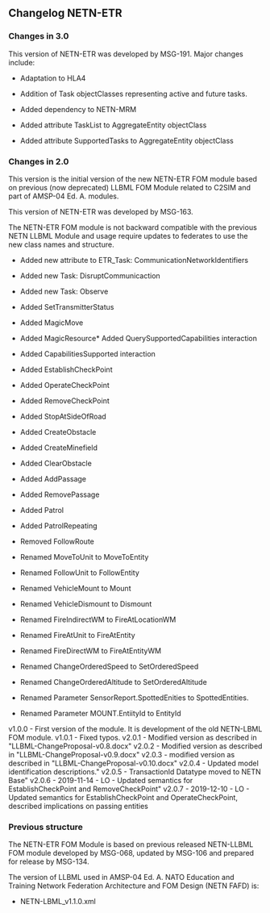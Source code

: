## Changelog NETN-ETR

### Changes in 3.0
This version of NETN-ETR was developed by MSG-191.
Major changes include:
* Adaptation to HLA4
* Addition of Task objectClasses representing active and future tasks.

* Added dependency to NETN-MRM
* Added attribute TaskList to AggregateEntity objectClass
* Added attribute SupportedTasks to AggregateEntity objectClass

### Changes in 2.0
This version is the initial version of the new NETN-ETR FOM module based on previous (now deprecated) LLBML FOM Module related to C2SIM and part of AMSP-04 Ed. A. modules. 

This version of NETN-ETR was developed by MSG-163.

The NETN-ETR FOM module is not backward compatible with the previous NETN LLBML Module and usage require updates to federates to use the new class names and structure.

* Added new attribute to ETR_Task: CommunicationNetworkIdentifiers
* Added new Task: DisruptCommunicaction
* Added new Task: Observe
* Added SetTransmitterStatus 
* Added MagicMove
* Added MagicResource* Added QuerySupportedCapabilities interaction
* Added CapabilitiesSupported interaction
* Added EstablishCheckPoint
* Added OperateCheckPoint
* Added RemoveCheckPoint
* Added StopAtSideOfRoad
* Added CreateObstacle
* Added CreateMinefield
* Added ClearObstacle
* Added AddPassage
* Added RemovePassage
* Added Patrol
* Added PatrolRepeating

* Removed FollowRoute

* Renamed MoveToUnit to MoveToEntity 
* Renamed FollowUnit to FollowEntity
* Renamed VehicleMount to Mount
* Renamed VehicleDismount to Dismount
* Renamed FireIndirectWM to FireAtLocationWM
* Renamed FireAtUnit to FireAtEntity
* Renamed FireDirectWM to FireAtEntityWM
* Renamed ChangeOrderedSpeed to SetOrderedSpeed
* Renamed ChangeOrderedAltitude to SetOrderedAltitude
* Renamed Parameter SensorReport.SpottedEnities to SpottedEntities.
* Renamed Parameter MOUNT.EntiityId to EntityId



<useHistory>v1.0.0 - First version of the module. It is development of the old NETN-LBML FOM module.</useHistory>
<useHistory>v1.0.1 - Fixed typos.</useHistory>
<useHistory>v2.0.1 - Modified version as described in "LLBML-ChangeProposal-v0.8.docx"</useHistory>
<useHistory>v2.0.2 - Modified version as described in "LLBML-ChangeProposal-v0.9.docx"</useHistory>
<useHistory>v2.0.3 - modified version as described in "LLBML-ChangeProposal-v0.10.docx"</useHistory>
<useHistory>v2.0.4 - Updated model identification descriptions."</useHistory>
<useHistory>v2.0.5 - TransactionId Datatype moved to NETN Base"</useHistory>
<useHistory>v2.0.6 - 2019-11-14 - LO - Updated semantics for EstablishCheckPoint and RemoveCheckPoint"</useHistory>
<useHistory>v2.0.7 - 2019-12-10 - LO - Updated semantics for EstablishCheckPoint and OperateCheckPoint, described implications on passing entities

### Previous structure

The NETN-ETR FOM Module is based on previous released NETN-LLBML FOM module developed by MSG-068, updated by MSG-106 and prepared for release by MSG-134.

The version of LLBML used in AMSP-04 Ed. A. NATO Education and Training Network Federation Architecture and FOM Design (NETN FAFD) is:
* NETN-LBML_v1.1.0.xml


